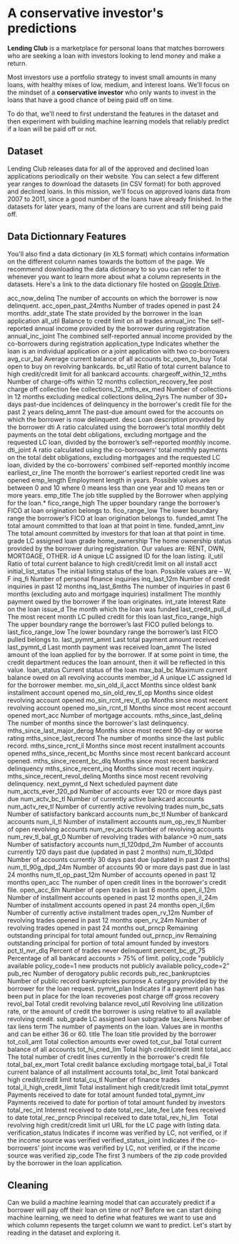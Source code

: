 
# A conservative investor's predictions

**Lending Club** is a marketplace for personal loans that matches borrowers who are seeking a loan with investors looking to lend money and make a return.

Most investors use a portfolio strategy to invest small amounts in many loans, with healthy mixes of low, medium, and interest loans. We'll focus on the mindset of a **conservative investor** who only wants to invest in the loans that have a good chance of being paid off on time. 

To do that, we'll need to first understand the features in the dataset and then experiment with building machine learning models that reliably predict if a loan will be paid off or not.

## Dataset

Lending Club releases data for all of the approved and declined loan applications periodically on their website. You can select a few different year ranges to download the datasets (in CSV format) for both approved and declined loans.
In this mission, we'll focus on approved loans data from 2007 to 2011, since a good number of the loans have already finished. In the datasets for later years, many of the loans are current and still being paid off.

## Data Dictionnary Features

You'll also find a data dictionary (in XLS format) which contains information on the different column names towards the bottom of the page. We recommend downloading the data dictionary to so you can refer to it whenever you want to learn more about what a column represents in the datasets. Here's a link to the data dictionary file hosted on [Google Drive](https://docs.google.com/spreadsheets/d/191B2yJ4H1ZPXq0_ByhUgWMFZOYem5jFz0Y3by_7YBY4/edit).

acc_now_delinq	The number of accounts on which the borrower is now delinquent.
acc_open_past_24mths	Number of trades opened in past 24 months.
addr_state	The state provided by the borrower in the loan application
all_util	Balance to credit limit on all trades
annual_inc	The self-reported annual income provided by the borrower during registration.
annual_inc_joint	The combined self-reported annual income provided by the co-borrowers during registration
application_type	Indicates whether the loan is an individual application or a joint application with two co-borrowers
avg_cur_bal	Average current balance of all accounts
bc_open_to_buy	Total open to buy on revolving bankcards.
bc_util	Ratio of total current balance to high credit/credit limit for all bankcard accounts.
chargeoff_within_12_mths	Number of charge-offs within 12 months
collection_recovery_fee	post charge off collection fee
collections_12_mths_ex_med	Number of collections in 12 months excluding medical collections
delinq_2yrs	The number of 30+ days past-due incidences of delinquency in the borrower's credit file for the past 2 years
delinq_amnt	The past-due amount owed for the accounts on which the borrower is now delinquent.
desc	Loan description provided by the borrower
dti	A ratio calculated using the borrower’s total monthly debt payments on the total debt obligations, excluding mortgage and the requested LC loan, divided by the borrower’s self-reported monthly income.
dti_joint	A ratio calculated using the co-borrowers' total monthly payments on the total debt obligations, excluding mortgages and the requested LC loan, divided by the co-borrowers' combined self-reported monthly income
earliest_cr_line	The month the borrower's earliest reported credit line was opened
emp_length	Employment length in years. Possible values are between 0 and 10 where 0 means less than one year and 10 means ten or more years. 
emp_title	The job title supplied by the Borrower when applying for the loan.*
fico_range_high	The upper boundary range the borrower’s FICO at loan origination belongs to.
fico_range_low	The lower boundary range the borrower’s FICO at loan origination belongs to.
funded_amnt	The total amount committed to that loan at that point in time.
funded_amnt_inv	The total amount committed by investors for that loan at that point in time.
grade	LC assigned loan grade
home_ownership	The home ownership status provided by the borrower during registration. Our values are: RENT, OWN, MORTGAGE, OTHER.
id	A unique LC assigned ID for the loan listing.
il_util	Ratio of total current balance to high credit/credit limit on all install acct
initial_list_status	The initial listing status of the loan. Possible values are – W, F
inq_fi	Number of personal finance inquiries
inq_last_12m	Number of credit inquiries in past 12 months
inq_last_6mths	The number of inquiries in past 6 months (excluding auto and mortgage inquiries)
installment	The monthly payment owed by the borrower if the loan originates.
int_rate	Interest Rate on the loan
issue_d	The month which the loan was funded
last_credit_pull_d	The most recent month LC pulled credit for this loan
last_fico_range_high	The upper boundary range the borrower’s last FICO pulled belongs to.
last_fico_range_low	The lower boundary range the borrower’s last FICO pulled belongs to.
last_pymnt_amnt	Last total payment amount received
last_pymnt_d	Last month payment was received
loan_amnt	The listed amount of the loan applied for by the borrower. If at some point in time, the credit department reduces the loan amount, then it will be reflected in this value.
loan_status	Current status of the loan
max_bal_bc	Maximum current balance owed on all revolving accounts
member_id	A unique LC assigned Id for the borrower member.
mo_sin_old_il_acct	Months since oldest bank installment account opened
mo_sin_old_rev_tl_op	Months since oldest revolving account opened
mo_sin_rcnt_rev_tl_op	Months since most recent revolving account opened
mo_sin_rcnt_tl	Months since most recent account opened
mort_acc	Number of mortgage accounts.
mths_since_last_delinq	The number of months since the borrower's last delinquency.
mths_since_last_major_derog	Months since most recent 90-day or worse rating
mths_since_last_record	The number of months since the last public record.
mths_since_rcnt_il	Months since most recent installment accounts opened
mths_since_recent_bc	Months since most recent bankcard account opened.
mths_since_recent_bc_dlq	Months since most recent bankcard delinquency
mths_since_recent_inq	Months since most recent inquiry.
mths_since_recent_revol_delinq	Months since most recent revolving delinquency.
next_pymnt_d	Next scheduled payment date
num_accts_ever_120_pd	Number of accounts ever 120 or more days past due
num_actv_bc_tl	Number of currently active bankcard accounts
num_actv_rev_tl	Number of currently active revolving trades
num_bc_sats	Number of satisfactory bankcard accounts
num_bc_tl	Number of bankcard accounts
num_il_tl	Number of installment accounts
num_op_rev_tl	Number of open revolving accounts
num_rev_accts	Number of revolving accounts
num_rev_tl_bal_gt_0	Number of revolving trades with balance >0
num_sats	Number of satisfactory accounts
num_tl_120dpd_2m	Number of accounts currently 120 days past due (updated in past 2 months)
num_tl_30dpd	Number of accounts currently 30 days past due (updated in past 2 months)
num_tl_90g_dpd_24m	Number of accounts 90 or more days past due in last 24 months
num_tl_op_past_12m	Number of accounts opened in past 12 months
open_acc	The number of open credit lines in the borrower's credit file.
open_acc_6m	Number of open trades in last 6 months
open_il_12m	Number of installment accounts opened in past 12 months
open_il_24m	Number of installment accounts opened in past 24 months
open_il_6m	Number of currently active installment trades
open_rv_12m	Number of revolving trades opened in past 12 months
open_rv_24m	Number of revolving trades opened in past 24 months
out_prncp	Remaining outstanding principal for total amount funded
out_prncp_inv	Remaining outstanding principal for portion of total amount funded by investors
pct_tl_nvr_dlq	Percent of trades never delinquent
percent_bc_gt_75	Percentage of all bankcard accounts > 75% of limit.
policy_code	"publicly available policy_code=1
new products not publicly available policy_code=2"
pub_rec	Number of derogatory public records
pub_rec_bankruptcies	Number of public record bankruptcies
purpose	A category provided by the borrower for the loan request. 
pymnt_plan	Indicates if a payment plan has been put in place for the loan
recoveries	post charge off gross recovery
revol_bal	Total credit revolving balance
revol_util	Revolving line utilization rate, or the amount of credit the borrower is using relative to all available revolving credit.
sub_grade	LC assigned loan subgrade
tax_liens	Number of tax liens
term	The number of payments on the loan. Values are in months and can be either 36 or 60.
title	The loan title provided by the borrower
tot_coll_amt	Total collection amounts ever owed
tot_cur_bal	Total current balance of all accounts
tot_hi_cred_lim	Total high credit/credit limit
total_acc	The total number of credit lines currently in the borrower's credit file
total_bal_ex_mort	Total credit balance excluding mortgage
total_bal_il	Total current balance of all installment accounts
total_bc_limit	Total bankcard high credit/credit limit
total_cu_tl	Number of finance trades
total_il_high_credit_limit	Total installment high credit/credit limit
total_pymnt	Payments received to date for total amount funded
total_pymnt_inv	Payments received to date for portion of total amount funded by investors
total_rec_int	Interest received to date
total_rec_late_fee	Late fees received to date
total_rec_prncp	Principal received to date
total_rev_hi_lim  	Total revolving high credit/credit limit
url	URL for the LC page with listing data.
verification_status	Indicates if income was verified by LC, not verified, or if the income source was verified
verified_status_joint	Indicates if the co-borrowers' joint income was verified by LC, not verified, or if the income source was verified
zip_code	The first 3 numbers of the zip code provided by the borrower in the loan application.


## Cleaning 

Can we build a machine learning model that can accurately predict if a borrower will pay off their loan on time or not?
Before we can start doing machine learning, we need to define what features we want to use and which column repesents the target column we want to predict. Let's start by reading in the dataset and exploring it.
